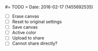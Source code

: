 #= TODO =
Date: 2016-02-17 (1455692535)

- [ ] Erase canvas
- [ ] Reset to original settings
- [ ] Save canvas
- [ ] Active color
- [ ] Upload to share
- [ ] Cannot share directly?
